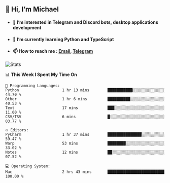 ## 👋 Hi, I’m Michael
- #### 👀 I’m interested in Telegram and Discord bots, desktop applications development
- #### 🌱 I’m currently learning Python and TypeScript
- #### 📫 How to reach me : [Email](mailto:misha@kurapov.ru), [Telegram](https://t.me/mkurapov)

![Stats](https://github-readme-stats.vercel.app/api?username=krpff&show_icons=true&theme=github_dark&hide_border=true&hide=issues&count_private=true&layout=compact)


<!--START_SECTION:waka-->
📊 **This Week I Spent My Time On** 

```text
💬 Programming Languages: 
Python                   1 hr 13 mins        ███████████░░░░░░░░░░░░░░   44.70 % 
Other                    1 hr 6 mins         ██████████░░░░░░░░░░░░░░░   40.53 % 
Text                     17 mins             ███░░░░░░░░░░░░░░░░░░░░░░   11.00 % 
CSV/TSV                  6 mins              █░░░░░░░░░░░░░░░░░░░░░░░░   03.77 % 

🔥 Editors: 
PyCharm                  1 hr 37 mins        ███████████████░░░░░░░░░░   59.47 % 
Warp                     53 mins             ████████░░░░░░░░░░░░░░░░░   33.02 % 
Notes                    12 mins             ██░░░░░░░░░░░░░░░░░░░░░░░   07.52 % 

💻 Operating System: 
Mac                      2 hrs 43 mins       █████████████████████████   100.00 % 
```


<!--END_SECTION:waka-->
